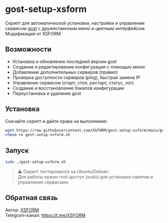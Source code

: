 # gost-setup-xsform

Скрипт для автоматической установки, настройки и управления сервисом [gost](https://github.com/ginuerzh/gost) с дружественным меню и цветным интерфейсом.  
Модификация от XSFORM.

## Возможности

- Установка и обновление последней версии gost
- Создание и редактирование конфигурации с помощью меню
- Добавление дополнительных серверов (правил)
- Проверка доступности серверов (ping), быстрая замена IP
- Управление сервисом (старт, стоп, рестарт, статус, лог)
- Создание и восстановление бэкапов конфигурации
- Переустановка и удаление gost

## Установка

Скачайте скрипт и дайте права на выполнение:

```bash
wget https://raw.githubusercontent.com/XSFORM/gost-setup-xsform/main/gost-setup-xsform.sh
chmod +x gost-setup-xsform.sh
```

## Запуск

```bash
sudo ./gost-setup-xsform.sh
```

> ⚠️ Скрипт тестировался на Ubuntu/Debian.  
> Для работы нужен root-доступ (sudo) для установки пакетов и управления сервисами.

## Обратная связь

Автор: [XSFORM](https://t.me/XSFORM)  
Telegram-канал: https://t.me/XSFORM